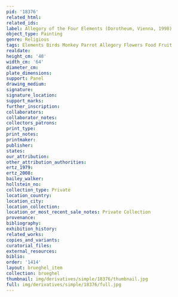 ```yaml
---
pid: '18376'
related_html: 
related_ids: 
label: Allegory of the Four Elements (Dorotheum, Vienna, 1998)
object_type: Painting
genre: Religious
tags: Elements Birds Monkey Parrot Allegory Flowers Food Fruit
realdate: 
height_cm: '48'
width_cm: '64'
diameter_cm: 
plate_dimensions: 
support: Panel
drawing_medium: 
signature: 
signature_location: 
support_marks: 
further_inscription: 
collaborators: 
collaborator_notes: 
collectors_patrons: 
print_type: 
print_notes: 
printmaker: 
publisher: 
states: 
our_attribution: 
other_attribution_authorities: 
ertz_1979: 
ertz_2008: 
bailey_walker: 
hollstein_no: 
collection_type: Private
location_country: 
location_city: 
location_collection: 
location_or_most_recent_sale_notes: Private Collection
provenance: 
bibliography: 
exhibition_history: 
related_works: 
copies_and_variants: 
curatorial_files: 
external_resources: 
biblio: 
order: '1414'
layout: brueghel_item
collection: brueghel
thumbnail: img/derivatives/simple/18376/thumbnail.jpg
full: img/derivatives/simple/18376/full.jpg
---
```

